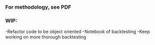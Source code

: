 ### For methodology, see PDF
### WIP: 
-Refactor code to be object oriented
-Notebook of backtesting
-Keep working on more thorough backtesting
